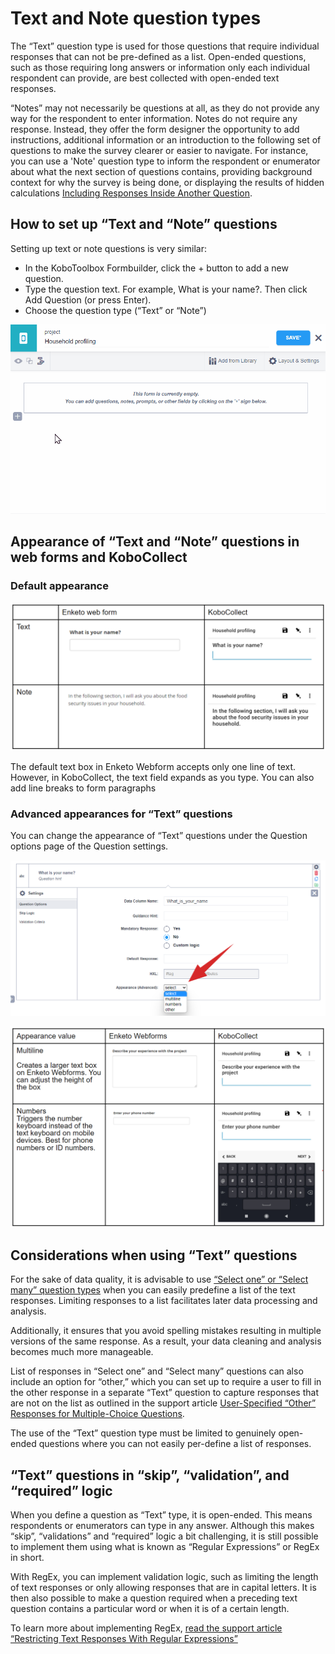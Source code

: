 # Text and Note question types

The “Text” question type is used for those questions that require individual
responses that can not be pre-defined as a list. Open-ended questions, such as
those requiring long answers or information only each individual respondent can
provide, are best collected with open-ended text responses.

“Notes” may not necessarily be questions at all, as they do not provide any way
for the respondent to enter information. Notes do not require any response.
Instead, they offer the form designer the opportunity to add instructions,
additional information or an introduction to the following set of questions to
make the survey clearer or easier to navigate. For instance, you can use a
'Note' question type to inform the respondent or enumerator about what the next
section of questions contains, providing background context for why the survey
is being done, or displaying the results of hidden calculations
[Including Responses Inside Another Question](responses_inside_question.md).

## How to set up “Text and “Note” questions

Setting up text or note questions is very similar:

-   In the KoboToolbox Formbuilder, click the + button to add a new question.
-   Type the question text. For example, What is your name?. Then click Add
    Question (or press Enter).
-   Choose the question type (“Text” or “Note”)

![Setting up text and note questions](images/text_and_note/text_note_setup.gif)

## Appearance of “Text and “Note” questions in web forms and KoboCollect

### Default appearance

![Default appearance of text and note](images/text_and_note/text_note_default_appearance.png)

<section class"note">
The default text box in Enketo Webform accepts only one line of text. However, in KoboCollect, the text field expands as you type. You can also add line breaks to form paragraphs
</section>

### Advanced appearances for “Text” questions

You can change the appearance of “Text” questions under the Question options
page of the Question settings.

![Appearance settings](images/text_and_note/text_appearance_settings.png)

![Advanced appearances for text](images/text_and_note/text_advanced_appearance.png)

## Considerations when using “Text” questions

For the sake of data quality, it is advisable to use
[“Select one” or “Select many” question types](selectone_selectmany.md) when you
can easily predefine a list of the text responses. Limiting responses to a list
facilitates later data processing and analysis.

Additionally, it ensures that you avoid spelling mistakes resulting in multiple
versions of the same response. As a result, your data cleaning and analysis
becomes much more manageable.

List of responses in “Select one” and “Select many” questions can also include
an option for “other,” which you can set up to require a user to fill in the
other response in a separate “Text” question to capture responses that are not
on the list as outlined in the support article
[User-Specified “Other” Responses for Multiple-Choice Questions](user_specified_other.md).

The use of the “Text” question type must be limited to genuinely open-ended
questions where you can not easily per-define a list of responses.

## “Text” questions in “skip”, “validation”, and “required” logic

When you define a question as “Text” type, it is open-ended. This means
respondents or enumerators can type in any answer. Although this makes “skip”,
“validations” and “required” logic a bit challenging, it is still possible to
implement them using what is known as “Regular Expressions” or RegEx in short.

With RegEx, you can implement validation logic, such as limiting the length of
text responses or only allowing responses that are in capital letters. It is
then also possible to make a question required when a preceding text question
contains a particular word or when it is of a certain length.

To learn more about implementing RegEx,
[read the support article “Restricting Text Responses With Regular Expressions”](restrict_responses.md)
